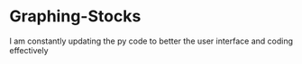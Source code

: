 # Graphing-Stocks
I am constantly updating the py code to better the user interface and coding effectively
